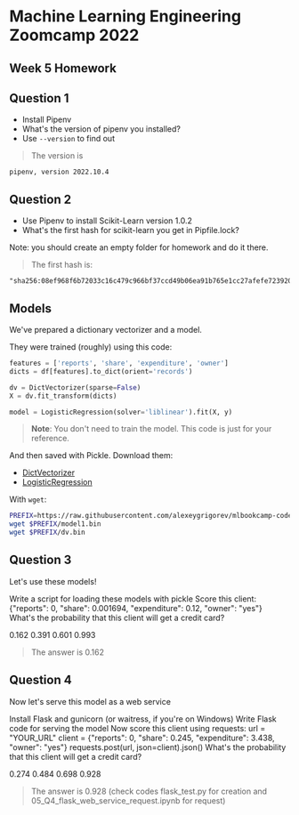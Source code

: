 # Machine Learning Engineering Zoomcamp 2022
## Week 5 Homework

## Question 1

* Install Pipenv
* What's the version of pipenv you installed?
* Use `--version` to find out

> The version is 
```terminal
pipenv, version 2022.10.4
```  

## Question 2

* Use Pipenv to install Scikit-Learn version 1.0.2
* What's the first hash for scikit-learn you get in Pipfile.lock?

Note: you should create an empty folder for homework
and do it there. 

> The first hash is: 

  ```terminal
  "sha256:08ef968f6b72033c16c479c966bf37ccd49b06ea91b765e1cc27afefe723920b"
  ```  

## Models

We've prepared a dictionary vectorizer and a model.

They were trained (roughly) using this code:

```python
features = ['reports', 'share', 'expenditure', 'owner']
dicts = df[features].to_dict(orient='records')

dv = DictVectorizer(sparse=False)
X = dv.fit_transform(dicts)

model = LogisticRegression(solver='liblinear').fit(X, y)
```

> **Note**: You don't need to train the model. This code is just for your reference.

And then saved with Pickle. Download them:

* [DictVectorizer](https://github.com/alexeygrigorev/mlbookcamp-code/blob/master/course-zoomcamp/cohorts/2022/05-deployment/homework/dv.bin?raw=true)
* [LogisticRegression](https://github.com/alexeygrigorev/mlbookcamp-code/blob/master/course-zoomcamp/cohorts/2022/05-deployment/homework/model1.bin?raw=true)

With `wget`:

  ```bash
  PREFIX=https://raw.githubusercontent.com/alexeygrigorev/mlbookcamp-code/master/course-zoomcamp/cohorts/2022/05-deployment/homework
  wget $PREFIX/model1.bin
  wget $PREFIX/dv.bin
  ```
  
## Question 3
Let's use these models!

Write a script for loading these models with pickle
Score this client:
{"reports": 0, "share": 0.001694, "expenditure": 0.12, "owner": "yes"}
What's the probability that this client will get a credit card?

0.162
0.391
0.601
0.993

> The answer is 0.162

  
## Question 4
Now let's serve this model as a web service

Install Flask and gunicorn (or waitress, if you're on Windows)
Write Flask code for serving the model
Now score this client using requests:
url = "YOUR_URL"
client = {"reports": 0, "share": 0.245, "expenditure": 3.438, "owner": "yes"}
requests.post(url, json=client).json()
What's the probability that this client will get a credit card?

0.274
0.484
0.698
0.928
> The answer is 0.928 (check codes flask_test.py for creation and 05_Q4_flask_web_service_request.ipynb for request)

